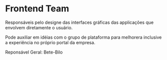 # Frontend Team

Responsáveis pelo designe das interfaces gráficas das applicações que envolvem diretamente o usuário. 

Pode auxiliar em idéias com o grupo de plataforma para melhorera inclusive a experiência no próprio portal da empresa.

Reponsável Geral: Bete-Bilo
